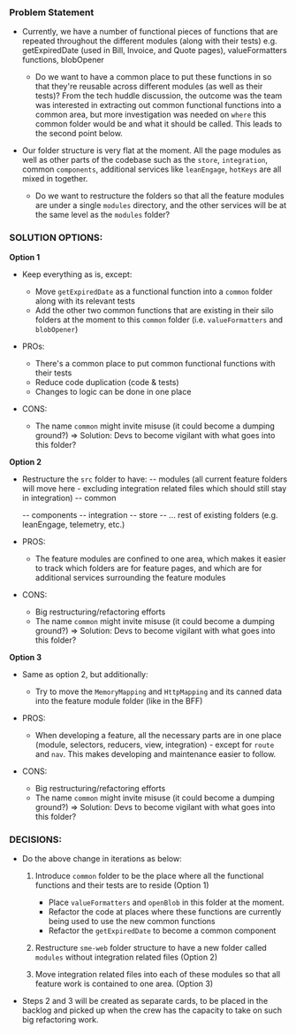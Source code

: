 ### Problem Statement

* Currently, we have a number of functional pieces of functions that are repeated throughout the different modules (along with their tests)
  e.g. getExpiredDate (used in Bill, Invoice, and Quote pages), valueFormatters functions, blobOpener
  * Do we want to have a common place to put these functions in so that they're reusable across different modules (as well as their tests)? From the tech huddle discussion, the outcome was the team was interested in extracting out common functional functions into a common area, but more investigation was needed on `where` this common folder would be and what it should be called. This leads to the second point below.

* Our folder structure is very flat at the moment. All the page modules as well as other parts of the codebase such as the `store`, `integration`, common `components`, additional services like `leanEngage`, `hotKeys` are all mixed in together.
  * Do we want to restructure the folders so that all the feature modules are under a single `modules` directory, and the other services will be at the same level as the `modules` folder? 

### SOLUTION OPTIONS:

**Option 1**

- Keep everything as is, except:
  * Move `getExpiredDate` as a functional function into a `common` folder along with its relevant tests
  * Add the other two common functions that are existing in their silo folders at the moment to this `common` folder (i.e. `valueFormatters` and `blobOpener`)

- PROs: 
  * There's a common place to put common functional functions with their tests
  * Reduce code duplication (code & tests)
  * Changes to logic can be done in one place

- CONS:
  * The name `common` might invite misuse (it could become a dumping ground?) => Solution: Devs to become vigilant with what goes into this folder?

**Option 2**

- Restructure the `src` folder to have:
  -- modules (all current feature folders will move here - excluding integration related files which should still stay in integration)
  -- common
  
  -- components
  -- integration
  -- store
  -- ... rest of existing folders (e.g. leanEngage, telemetry, etc.)

- PROS:
  * The feature modules are confined to one area, which makes it easier to track which folders are for feature pages, and which are for additional services surrounding the feature modules

- CONS:
  * Big restructuring/refactoring efforts
  * The name `common` might invite misuse (it could become a dumping ground?) => Solution: Devs to become vigilant with what goes into this folder?

**Option 3**

- Same as option 2, but additionally:
  * Try to move the `MemoryMapping` and `HttpMapping` and its canned data into the feature module folder (like in the BFF)

- PROS:
  * When developing a feature, all the necessary parts are in one place (module, selectors, reducers, view, integration) - except for `route` and `nav`. This makes developing and maintenance easier to follow.

- CONS:
  * Big restructuring/refactoring efforts
  * The name `common` might invite misuse (it could become a dumping ground?) => Solution: Devs to become vigilant with what goes into this folder?
  
### DECISIONS:

* Do the above change in iterations as below:
  
  1. Introduce `common` folder to be the place where all the functional functions and their tests are to reside (Option 1)
     * Place `valueFormatters` and `openBlob` in this folder at the moment.
     * Refactor the code at places where these functions are currently being used to use the new common functions
     * Refactor the `getExpiredDate` to become a common component

  2. Restructure `sme-web` folder structure to have a new folder called `modules` without integration related files (Option 2)
  3. Move integration related files into each of these modules so that all feature work is contained to one area. (Option 3)

* Steps 2 and 3 will be created as separate cards, to be placed in the backlog and picked up when the crew has the capacity to take on such big refactoring work.
